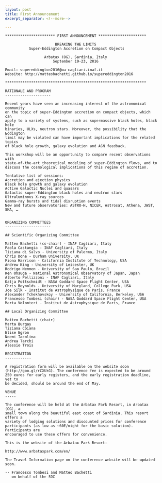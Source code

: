 ```yaml
---
layout: post
title: First Announcement
excerpt_separator: <!--more-->

---
```



    *********************** FIRST ANNOUNCEMENT **********************

                           BREAKING THE LIMITS
               Super-Eddington Accretion on Compact Objects

                      Arbatax (OG), Sardinia, Italy
                          September 19-23, 2016

    Email: supereddington2016@oa-cagliari.inaf.it
    Website: http://matteobachetti.github.io/supereddington2016

    *****************************************************************

<!--more-->

    RATIONALE AND PROGRAM
    ---------------------

    Recent years have seen an increasing interest of the astronomical community
    on the topic of super-Eddington accretion on compact objects, which can
    apply to a variety of systems, such as supermassive black holes, black hole
    binaries, ULXs, neutron stars. Moreover, the possibility that the Eddington
    limit may be violated can have important implications for the related topics
    of black hole growth, galaxy evolution and AGN feedback.

    This workshop will be an opportunity to compare recent observations with
    state-of-the-art theoretical modeling of super-Eddington flows, and to
    discuss the cosmological implications of this regime of accretion.

    Tentative list of sessions:
    Accretion and ejection physics
    Black hole growth and galaxy evolution
    Active Galactic Nuclei and quasars
    Galactic super-Eddington black holes and neutron stars
    Ultraluminous X-ray sources
    Gamma-ray bursts and tidal disruption events
    New and future observatories: ASTRO-H, NICER, Astrosat, Athena, JWST, SKA, …


    ORGANIZING COMMITTEES
    ---------------------

    ## Scientific Organizing Committee

    Matteo Bachetti (co-chair) - INAF Cagliari, Italy
    Paola Castangia - INAF Cagliari, Italy
    Tiziana di Salvo - University of Palermo, Italy
    Chris Done - Durham University, UK
    Fiona Harrison - California Institute of Technology, USA
    Andrew King - University of Leicester, UK
    Rodrigo Nemmen - University of Sao Paulo, Brazil
    Ken Ohsuga - National Astronomical Observatory of Japan, Japan
    Alberto Pellizzoni - INAF Cagliari, Italy
    Katja Pottschmidt - NASA Goddard Space Flight Center, USA
    Chris Reynolds - University of Maryland, College Park, USA
    Joe Silk - Institut de Astrophysique de Paris, France
    Alexander Tchekhovskoy - University of California, Berkeley, USA
    Francesco Tombesi (chair) - NASA Goddard Space Flight Center, USA
    Marta Volonteri - Institut de Astrophysique de Paris, France

    ## Local Organizing Committee

    Matteo Bachetti (chair)
    Marta Burgay
    Tiziana Coiana
    Elise Egron
    Noemi Iacolina
    Andrea Tarchi
    Alessio Trois

    REGISTRATION
    ------------

    A registration form will be available on the website soon
    (http://goo.gl/rCXUkG). The conference fee is expected to be around
    250 euros for early registers, and the early registration deadline, yet to
    be decided, should be around the end of May.

    VENUE
    -----

    The conference will be held at the Arbatax Park Resort, in Arbatax (OG), a
    small town along the beautiful east coast of Sardinia. This resort offers a
    variety of lodging solutions and discounted prices for conference
    participants (as low as ~60E/night for the basic solution). Participants are
    encouraged to use these offers for convenience.

    This is the website of the Arbatax Park Resort:

    http://www.arbataxpark.com/en/

    The Travel Information page on the conference website will be updated soon.

    -- Francesco Tombesi and Matteo Bachetti
       on behalf of the SOC
